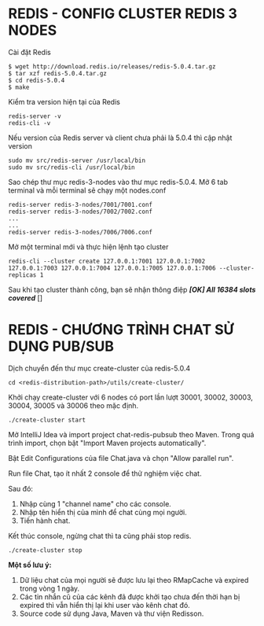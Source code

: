 # REDIS - CONFIG CLUSTER REDIS 3 NODES

Cài đặt Redis
```
$ wget http://download.redis.io/releases/redis-5.0.4.tar.gz
$ tar xzf redis-5.0.4.tar.gz
$ cd redis-5.0.4
$ make
```

Kiểm tra version hiện tại của Redis
```
redis-server -v
redis-cli -v
```

Nếu version của Redis server và client chưa phải là 5.0.4 thì cập nhật version
```
sudo mv src/redis-server /usr/local/bin
sudo mv src/redis-cli /usr/local/bin
```

Sao chép thư mục redis-3-nodes vào thư mục redis-5.0.4. Mở 6 tab terminal và mỗi terminal sẽ chạy một nodes.conf 
```
redis-server redis-3-nodes/7001/7001.conf
redis-server redis-3-nodes/7002/7002.conf
...
...
redis-server redis-3-nodes/7006/7006.conf
```

Mở một terminal mới và thực hiện lệnh tạo cluster
```
redis-cli --cluster create 127.0.0.1:7001 127.0.0.1:7002 127.0.0.1:7003 127.0.0.1:7004 127.0.0.1:7005 127.0.0.1:7006 --cluster-replicas 1
```

Sau khi tạo cluster thành công, bạn sẽ nhận thông điệp ***[OK] All 16384 slots covered***
[]




# REDIS - CHƯƠNG TRÌNH CHAT SỬ DỤNG PUB/SUB

Dịch chuyển đến thư mục create-cluster của redis-5.0.4
```
cd <redis-distribution-path>/utils/create-cluster/
```

Khởi chạy create-cluster với 6 nodes có port lần lượt 30001, 30002, 30003, 30004, 30005 và 30006 theo mặc định.
```
./create-cluster start
```

Mở IntelliJ Idea và import project chat-redis-pubsub theo Maven. Trong quá trình import, chọn bật "Import Maven projects automatically".

Bật Edit Configurations của file Chat.java và chọn "Allow parallel run".

Run file Chat, tạo ít nhất 2 console để thử nghiệm việc chat.

Sau đó:
1. Nhập cùng 1 "channel name" cho các console. 
2. Nhập tên hiển thị của mình để chat cùng mọi người.
3. Tiến hành chat.

Kết thúc console, ngừng chat thì ta cũng phải stop redis.
```
./create-cluster stop
```

**Một số lưu ý:**
1. Dữ liệu chat của mọi người sẽ được lưu lại theo RMapCache và expired trong vòng 1 ngày.
2. Các tin nhắn cũ của các kênh đã được khởi tạo chưa đến thời hạn bị expired thì vẫn hiển thị lại khi user vào kênh chat đó.
3. Source code sử dụng Java, Maven và thư viện Redisson.